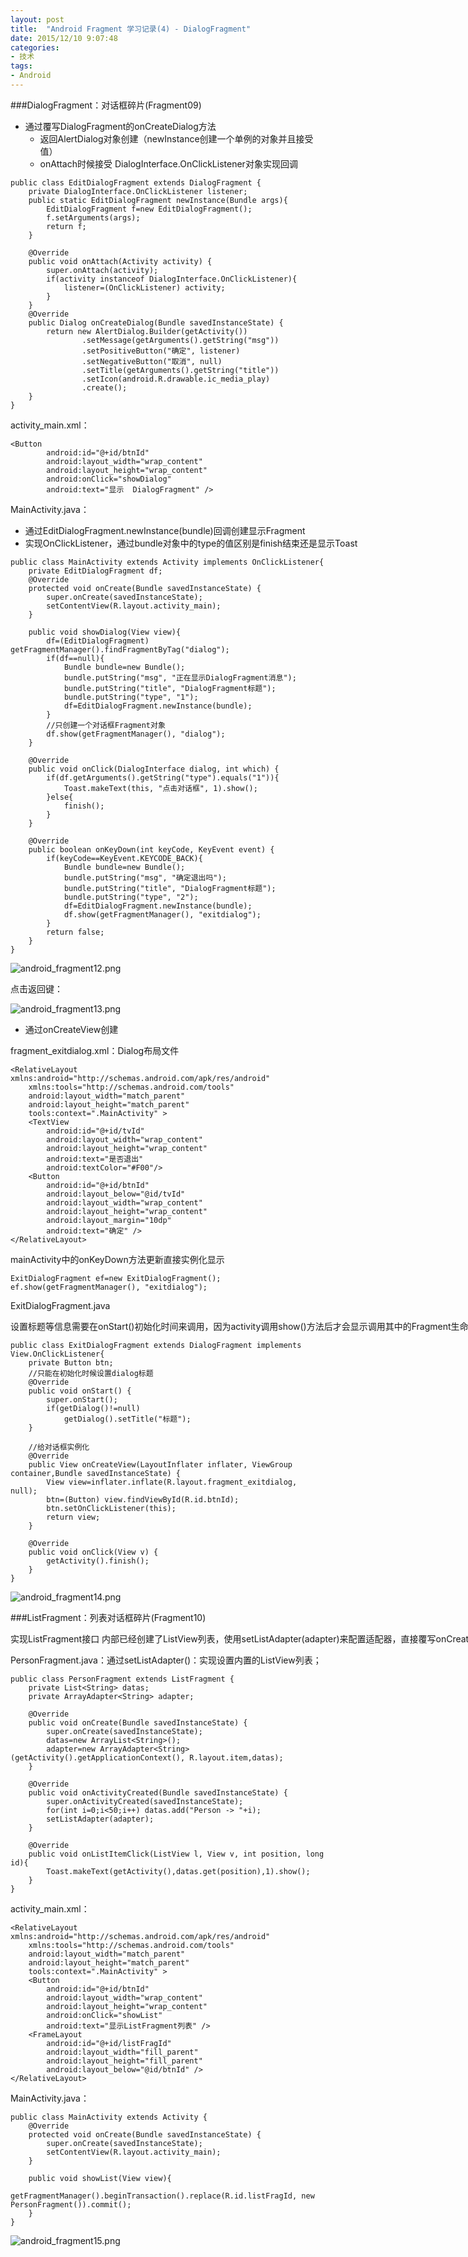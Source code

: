 ```yaml
---
layout: post
title:  "Android Fragment 学习记录(4) - DialogFragment"
date: 2015/12/10 9:07:48 
categories:
- 技术
tags:
- Android
---
```


###DialogFragment：对话框碎片(Fragment09)
- 通过覆写DialogFragment的onCreateDialog方法
	- 返回AlertDialog对象创建（newInstance创建一个单例的对象并且接受值）
	- onAttach时候接受 DialogInterface.OnClickListener对象实现回调

<nobr/>

	public class EditDialogFragment extends DialogFragment {
		private DialogInterface.OnClickListener listener;
		public static EditDialogFragment newInstance(Bundle args){
			EditDialogFragment f=new EditDialogFragment();
			f.setArguments(args);
			return f;
		}
		
		@Override
		public void onAttach(Activity activity) {
			super.onAttach(activity);
			if(activity instanceof DialogInterface.OnClickListener){
				listener=(OnClickListener) activity;
			}
		}
		@Override
		public Dialog onCreateDialog(Bundle savedInstanceState) {
			return new AlertDialog.Builder(getActivity())
					.setMessage(getArguments().getString("msg"))
					.setPositiveButton("确定", listener)
					.setNegativeButton("取消", null)
					.setTitle(getArguments().getString("title"))
					.setIcon(android.R.drawable.ic_media_play)
					.create();
		}
	}

activity_main.xml：

	<Button
	        android:id="@+id/btnId"
	        android:layout_width="wrap_content"
	        android:layout_height="wrap_content"
	        android:onClick="showDialog"
	        android:text="显示  DialogFragment" />

MainActivity.java：

- 通过EditDialogFragment.newInstance(bundle)回调创建显示Fragment
- 实现OnClickListener，通过bundle对象中的type的值区别是finish结束还是显示Toast


<nobr/>

	public class MainActivity extends Activity implements OnClickListener{
		private EditDialogFragment df;
		@Override
		protected void onCreate(Bundle savedInstanceState) {
			super.onCreate(savedInstanceState);
			setContentView(R.layout.activity_main);
		}
		
		public void showDialog(View view){
			df=(EditDialogFragment) getFragmentManager().findFragmentByTag("dialog");
			if(df==null){
				Bundle bundle=new Bundle();
				bundle.putString("msg", "正在显示DialogFragment消息");
				bundle.putString("title", "DialogFragment标题");
				bundle.putString("type", "1");
				df=EditDialogFragment.newInstance(bundle);
			}
			//只创建一个对话框Fragment对象
			df.show(getFragmentManager(), "dialog");
		}
	
		@Override
		public void onClick(DialogInterface dialog, int which) {
			if(df.getArguments().getString("type").equals("1")){
				Toast.makeText(this, "点击对话框", 1).show();
			}else{
				finish();
			}
		}
		
		@Override
		public boolean onKeyDown(int keyCode, KeyEvent event) {
			if(keyCode==KeyEvent.KEYCODE_BACK){
				Bundle bundle=new Bundle();
				bundle.putString("msg", "确定退出吗");
				bundle.putString("title", "DialogFragment标题");
				bundle.putString("type", "2");
				df=EditDialogFragment.newInstance(bundle);
				df.show(getFragmentManager(), "exitdialog"); 
			}
			return false;
		}
	}

![android_fragment12.png]({{site.baseurl}}/public/img/android_fragment12.png)

点击返回键：

![android_fragment13.png]({{site.baseurl}}/public/img/android_fragment13.png)


- 通过onCreateView创建

fragment_exitdialog.xml：Dialog布局文件
	
	<RelativeLayout xmlns:android="http://schemas.android.com/apk/res/android"
	    xmlns:tools="http://schemas.android.com/tools"
	    android:layout_width="match_parent"
	    android:layout_height="match_parent"
	    tools:context=".MainActivity" >
	    <TextView 
	        android:id="@+id/tvId"
	        android:layout_width="wrap_content"
	        android:layout_height="wrap_content"
	        android:text="是否退出"
	        android:textColor="#F00"/>
	    <Button
	        android:id="@+id/btnId"
	        android:layout_below="@id/tvId"
	        android:layout_width="wrap_content"
	        android:layout_height="wrap_content"
	        android:layout_margin="10dp"
	        android:text="确定" />
	</RelativeLayout>

mainActivity中的onKeyDown方法更新直接实例化显示

	ExitDialogFragment ef=new ExitDialogFragment();
	ef.show(getFragmentManager(), "exitdialog");

ExitDialogFragment.java

设置标题等信息需要在onStart()初始化时间来调用，因为activity调用show()方法后才会显示调用其中的Fragment生命周期；

	public class ExitDialogFragment extends DialogFragment implements View.OnClickListener{
		private Button btn;
		//只能在初始化时候设置dialog标题
		@Override
		public void onStart() {
			super.onStart();
			if(getDialog()!=null)
				getDialog().setTitle("标题");
		}
		
		//给对话框实例化
		@Override
		public View onCreateView(LayoutInflater inflater, ViewGroup container,Bundle savedInstanceState) {
			View view=inflater.inflate(R.layout.fragment_exitdialog, null);
			btn=(Button) view.findViewById(R.id.btnId);
			btn.setOnClickListener(this);
			return view;
		}
	
		@Override
		public void onClick(View v) {
			getActivity().finish();
		}
	}


![android_fragment14.png]({{site.baseurl}}/public/img/android_fragment14.png)


###ListFragment：列表对话框碎片(Fragment10)

实现ListFragment接口 内部已经创建了ListView列表，使用setListAdapter(adapter)来配置适配器，直接覆写onCreate方法后，基本上和普通的实现一样

PersonFragment.java：通过setListAdapter()：实现设置内置的ListView列表；

	public class PersonFragment extends ListFragment {
		private List<String> datas;
		private ArrayAdapter<String> adapter;
		
		@Override
		public void onCreate(Bundle savedInstanceState) {
			super.onCreate(savedInstanceState);
			datas=new ArrayList<String>();
			adapter=new ArrayAdapter<String>(getActivity().getApplicationContext(), R.layout.item,datas);
		}
		
		@Override
		public void onActivityCreated(Bundle savedInstanceState) {
			super.onActivityCreated(savedInstanceState);
			for(int i=0;i<50;i++) datas.add("Person -> "+i);
			setListAdapter(adapter);
		}
		
		@Override
		public void onListItemClick(ListView l, View v, int position, long id){
			Toast.makeText(getActivity(),datas.get(position),1).show();
		}
	}

activity_main.xml：

	<RelativeLayout xmlns:android="http://schemas.android.com/apk/res/android"
	    xmlns:tools="http://schemas.android.com/tools"
	    android:layout_width="match_parent"
	    android:layout_height="match_parent"
	    tools:context=".MainActivity" >
	    <Button
	        android:id="@+id/btnId"
	        android:layout_width="wrap_content"
	        android:layout_height="wrap_content"
	        android:onClick="showList"
	        android:text="显示ListFragment列表" />
	    <FrameLayout
	        android:id="@+id/listFragId"
	        android:layout_width="fill_parent"
	        android:layout_height="fill_parent"
	        android:layout_below="@id/btnId" />
	</RelativeLayout>

MainActivity.java：

	public class MainActivity extends Activity {
		@Override
		protected void onCreate(Bundle savedInstanceState) {
			super.onCreate(savedInstanceState);
			setContentView(R.layout.activity_main);
		}
		
		public void showList(View view){
			getFragmentManager().beginTransaction().replace(R.id.listFragId, new PersonFragment()).commit();
		}
	}


![android_fragment15.png]({{site.baseurl}}/public/img/android_fragment15.png)
